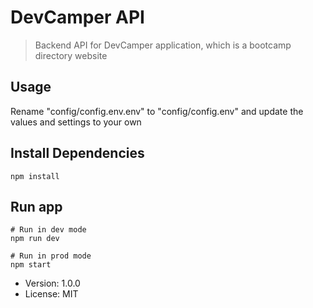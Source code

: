 # DevCamper API

> Backend API for DevCamper application, which is a bootcamp directory website

## Usage

Rename "config/config.env.env" to "config/config.env" and update the values and settings to your own

## Install Dependencies

```
npm install
```

## Run app

```
# Run in dev mode
npm run dev

# Run in prod mode
npm start
```

-   Version: 1.0.0
-   License: MIT
